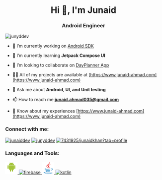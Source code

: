 <h1 align="center">Hi 👋, I'm Junaid</h1>
<h3 align="center">Android Engineer</h3>

<p align="left"> <img src="https://komarev.com/ghpvc/?username=junyddev&label=Profile%20views&color=0e75b6&style=flat" alt="junyddev" /> </p>

- 🔭 I’m currently working on [Android SDK](https://play.google.com/store/apps/details?id=com.callsign.app)

- 🌱 I’m currently learning **Jetpack Compose UI**

- 👯 I’m looking to collaborate on [DayPlanner App](https://github.com/JunydDEV/android-dayplanner-app)

- 👨‍💻 All of my projects are available at [https://www.junaid-ahmad.com](https://www.junaid-ahmad.com)

- 💬 Ask me about **Android, UI, and Unit testing**

- 📫 How to reach me **junaid.ahmad035@gmail.com**

- 📄 Know about my experiences [https://www.junaid-ahmad.com](https://www.junaid-ahmad.com)

<h3 align="left">Connect with me:</h3>
<p align="left">
<a href="https://twitter.com/junaiddev" target="blank"><img align="center" src="https://raw.githubusercontent.com/rahuldkjain/github-profile-readme-generator/master/src/images/icons/Social/twitter.svg" alt="junaiddev" height="30" width="40" /></a>
<a href="https://linkedin.com/in/junyddev" target="blank"><img align="center" src="https://raw.githubusercontent.com/rahuldkjain/github-profile-readme-generator/master/src/images/icons/Social/linked-in-alt.svg" alt="junyddev" height="30" width="40" /></a>
<a href="https://stackoverflow.com/users/7431925/junaidkhan?tab=profile" target="blank"><img align="center" src="https://raw.githubusercontent.com/rahuldkjain/github-profile-readme-generator/master/src/images/icons/Social/stack-overflow.svg" alt="7431925/junaidkhan?tab=profile" height="30" width="40" /></a>
</p>

<h3 align="left">Languages and Tools:</h3>
<p align="left"> <a href="https://developer.android.com" target="_blank"> <img src="https://raw.githubusercontent.com/devicons/devicon/master/icons/android/android-original-wordmark.svg" alt="android" width="40" height="40"/> </a> <a href="https://firebase.google.com/" target="_blank"> <img src="https://www.vectorlogo.zone/logos/firebase/firebase-icon.svg" alt="firebase" width="40" height="40"/> </a> <a href="https://www.java.com" target="_blank"> <img src="https://raw.githubusercontent.com/devicons/devicon/master/icons/java/java-original.svg" alt="java" width="40" height="40"/> </a> <a href="https://kotlinlang.org" target="_blank"> <img src="https://www.vectorlogo.zone/logos/kotlinlang/kotlinlang-icon.svg" alt="kotlin" width="40" height="40"/> </a> </p>
